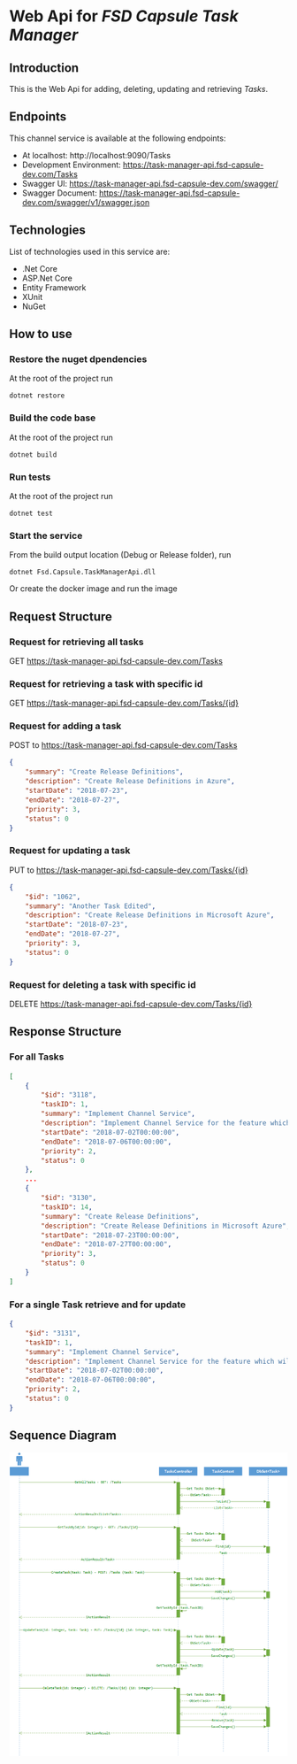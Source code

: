 # Web Api for *FSD Capsule Task Manager*

## Introduction 
This is the Web Api for adding, deleting, updating and retrieving *Tasks*.

## Endpoints
This channel service is available at the following endpoints:
 - At localhost: http://localhost:9090/Tasks
 - Development Environment: https://task-manager-api.fsd-capsule-dev.com/Tasks
 - Swagger UI: https://task-manager-api.fsd-capsule-dev.com/swagger/
 - Swagger Document: https://task-manager-api.fsd-capsule-dev.com/swagger/v1/swagger.json

## Technologies
List of technologies used in this service are:

 - .Net Core
 - ASP.Net Core
 - Entity Framework
 - XUnit
 - NuGet

## How to use

### Restore the nuget dpendencies
At the root of the project run
```
dotnet restore
```

### Build the code base
At the root of the project run
```
dotnet build
```

### Run tests

At the root of the project run

```
dotnet test
```

### Start the service

From the build output location (Debug or Release folder), run
```
dotnet Fsd.Capsule.TaskManagerApi.dll
```

Or create the docker image and run the image

## Request Structure

### Request for retrieving all tasks
GET https://task-manager-api.fsd-capsule-dev.com/Tasks

### Request for retrieving a task with specific id
GET https://task-manager-api.fsd-capsule-dev.com/Tasks/{id}

### Request for adding a task
POST to https://task-manager-api.fsd-capsule-dev.com/Tasks

```json
{
    "summary": "Create Release Definitions",
    "description": "Create Release Definitions in Azure",
    "startDate": "2018-07-23",
    "endDate": "2018-07-27",
    "priority": 3,
    "status": 0
}
```

### Request for updating a task
PUT to https://task-manager-api.fsd-capsule-dev.com/Tasks/{id}

```json
{
    "$id": "1062",
    "summary": "Another Task Edited",
    "description": "Create Release Definitions in Microsoft Azure",
    "startDate": "2018-07-23",
    "endDate": "2018-07-27",
    "priority": 3,
    "status": 0
}
```

### Request for deleting a task with specific id
DELETE https://task-manager-api.fsd-capsule-dev.com/Tasks/{id}

## Response Structure

### For all Tasks
```json
[
    {
        "$id": "3118",
        "taskID": 1,
        "summary": "Implement Channel Service",
        "description": "Implement Channel Service for the feature which will invoke the factories",
        "startDate": "2018-07-02T00:00:00",
        "endDate": "2018-07-06T00:00:00",
        "priority": 2,
        "status": 0
    },
    ...
    {
        "$id": "3130",
        "taskID": 14,
        "summary": "Create Release Definitions",
        "description": "Create Release Definitions in Microsoft Azure",
        "startDate": "2018-07-23T00:00:00",
        "endDate": "2018-07-27T00:00:00",
        "priority": 3,
        "status": 0
    }
]
```

### For a single Task retrieve and for update
```json
{
    "$id": "3131",
    "taskID": 1,
    "summary": "Implement Channel Service",
    "description": "Implement Channel Service for the feature which will invoke the factories",
    "startDate": "2018-07-02T00:00:00",
    "endDate": "2018-07-06T00:00:00",
    "priority": 2,
    "status": 0
}
```

## Sequence Diagram
[![Sequence Diagram of Task manager Api](./design/MiddleTierDesign.png)](./design/MiddleTierDesign.png)